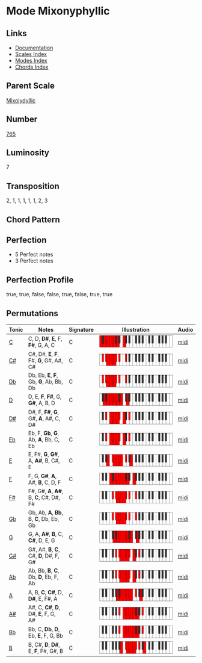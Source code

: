 # Mode Mixonyphyllic

## Links

- [Documentation](README.md)
- [Scales Index](Scales.md)
- [Modes Index](Modes.md)
- [Chords Index](Chords.md)

## Parent Scale

[Mixolydyllic](ScaleMixolydyllic.md)

## Number

[765](https://ianring.com/musictheory/scales/765)

## Luminosity

7

## Transposition

2, 1, 1, 1, 1, 1, 2, 3

## Chord Pattern



## Perfection

- 5 Perfect notes
- 3 Perfect notes

## Perfection Profile

true, true, false, false, true, false, true, true

## Permutations

| Tonic | Notes | Signature | Illustration | Audio |
|-------|-------|-----------|--------------|-------|
| [C](ModeCNaturalMixonyphyllic.md) | C, D, **D#**, **E**, F, **F#**, G, A, C | C | ![CNaturalMixonyphyllic](ModeCNaturalMixonyphyllic.png) | [midi](https://github.com/edipermadi/music/blob/main/docs/ModeCNaturalMixonyphyllic.mid?raw=true) |
| [C#](ModeCSharpMixonyphyllic.md) | C#, D#, **E**, **F**, F#, **G**, G#, A#, C# | C | ![CSharpMixonyphyllic](ModeCSharpMixonyphyllic.png) | [midi](https://github.com/edipermadi/music/blob/main/docs/ModeCSharpMixonyphyllic.mid?raw=true) |
| [Db](ModeDFlatMixonyphyllic.md) | Db, Eb, **E**, **F**, Gb, **G**, Ab, Bb, Db | C | ![DFlatMixonyphyllic](ModeDFlatMixonyphyllic.png) | [midi](https://github.com/edipermadi/music/blob/main/docs/ModeDFlatMixonyphyllic.mid?raw=true) |
| [D](ModeDNaturalMixonyphyllic.md) | D, E, **F**, **F#**, G, **G#**, A, B, D | C | ![DNaturalMixonyphyllic](ModeDNaturalMixonyphyllic.png) | [midi](https://github.com/edipermadi/music/blob/main/docs/ModeDNaturalMixonyphyllic.mid?raw=true) |
| [D#](ModeDSharpMixonyphyllic.md) | D#, F, **F#**, **G**, G#, **A**, A#, C, D# | C | ![DSharpMixonyphyllic](ModeDSharpMixonyphyllic.png) | [midi](https://github.com/edipermadi/music/blob/main/docs/ModeDSharpMixonyphyllic.mid?raw=true) |
| [Eb](ModeEFlatMixonyphyllic.md) | Eb, F, **Gb**, **G**, Ab, **A**, Bb, C, Eb | C | ![EFlatMixonyphyllic](ModeEFlatMixonyphyllic.png) | [midi](https://github.com/edipermadi/music/blob/main/docs/ModeEFlatMixonyphyllic.mid?raw=true) |
| [E](ModeENaturalMixonyphyllic.md) | E, F#, **G**, **G#**, A, **A#**, B, C#, E | C | ![ENaturalMixonyphyllic](ModeENaturalMixonyphyllic.png) | [midi](https://github.com/edipermadi/music/blob/main/docs/ModeENaturalMixonyphyllic.mid?raw=true) |
| [F](ModeFNaturalMixonyphyllic.md) | F, G, **G#**, **A**, A#, **B**, C, D, F | C | ![FNaturalMixonyphyllic](ModeFNaturalMixonyphyllic.png) | [midi](https://github.com/edipermadi/music/blob/main/docs/ModeFNaturalMixonyphyllic.mid?raw=true) |
| [F#](ModeFSharpMixonyphyllic.md) | F#, G#, **A**, **A#**, B, **C**, C#, D#, F# | C | ![FSharpMixonyphyllic](ModeFSharpMixonyphyllic.png) | [midi](https://github.com/edipermadi/music/blob/main/docs/ModeFSharpMixonyphyllic.mid?raw=true) |
| [Gb](ModeGFlatMixonyphyllic.md) | Gb, Ab, **A**, **Bb**, B, **C**, Db, Eb, Gb | C | ![GFlatMixonyphyllic](ModeGFlatMixonyphyllic.png) | [midi](https://github.com/edipermadi/music/blob/main/docs/ModeGFlatMixonyphyllic.mid?raw=true) |
| [G](ModeGNaturalMixonyphyllic.md) | G, A, **A#**, **B**, C, **C#**, D, E, G | C | ![GNaturalMixonyphyllic](ModeGNaturalMixonyphyllic.png) | [midi](https://github.com/edipermadi/music/blob/main/docs/ModeGNaturalMixonyphyllic.mid?raw=true) |
| [G#](ModeGSharpMixonyphyllic.md) | G#, A#, **B**, **C**, C#, **D**, D#, F, G# | C | ![GSharpMixonyphyllic](ModeGSharpMixonyphyllic.png) | [midi](https://github.com/edipermadi/music/blob/main/docs/ModeGSharpMixonyphyllic.mid?raw=true) |
| [Ab](ModeAFlatMixonyphyllic.md) | Ab, Bb, **B**, **C**, Db, **D**, Eb, F, Ab | C | ![AFlatMixonyphyllic](ModeAFlatMixonyphyllic.png) | [midi](https://github.com/edipermadi/music/blob/main/docs/ModeAFlatMixonyphyllic.mid?raw=true) |
| [A](ModeANaturalMixonyphyllic.md) | A, B, **C**, **C#**, D, **D#**, E, F#, A | C | ![ANaturalMixonyphyllic](ModeANaturalMixonyphyllic.png) | [midi](https://github.com/edipermadi/music/blob/main/docs/ModeANaturalMixonyphyllic.mid?raw=true) |
| [A#](ModeASharpMixonyphyllic.md) | A#, C, **C#**, **D**, D#, **E**, F, G, A# | C | ![ASharpMixonyphyllic](ModeASharpMixonyphyllic.png) | [midi](https://github.com/edipermadi/music/blob/main/docs/ModeASharpMixonyphyllic.mid?raw=true) |
| [Bb](ModeBFlatMixonyphyllic.md) | Bb, C, **Db**, **D**, Eb, **E**, F, G, Bb | C | ![BFlatMixonyphyllic](ModeBFlatMixonyphyllic.png) | [midi](https://github.com/edipermadi/music/blob/main/docs/ModeBFlatMixonyphyllic.mid?raw=true) |
| [B](ModeBNaturalMixonyphyllic.md) | B, C#, **D**, **D#**, E, **F**, F#, G#, B | C | ![BNaturalMixonyphyllic](ModeBNaturalMixonyphyllic.png) | [midi](https://github.com/edipermadi/music/blob/main/docs/ModeBNaturalMixonyphyllic.mid?raw=true) |
